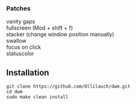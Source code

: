 ### Patches
vanity gaps\
fullscreen (Mod + shift + f)\
stacker (change window position manually)\
swallow\
focus on click\
statuscolor

Installation
---
```
git clone https://github.com/Ollilauch/dwm.git
cd dwm
sudo make clean install
```

